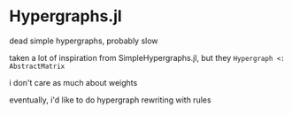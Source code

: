 # Hypergraphs.jl

dead simple hypergraphs, probably slow

taken a lot of inspiration from SimpleHypergraphs.jl, but they `Hypergraph <: AbstractMatrix`

i don't care as much about weights

eventually, i'd like to do hypergraph rewriting with rules
